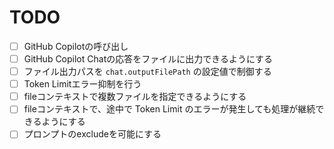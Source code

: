 # TODO

- [ ] GitHub Copilotの呼び出し
- [ ] GitHub Copilot Chatの応答をファイルに出力できるようにする
- [ ] ファイル出力パスを `chat.outputFilePath` の設定値で制御する
- [ ] Token Limitエラー抑制を行う
- [ ] fileコンテキストで複数ファイルを指定できるようにする
- [ ] fileコンテキストで、途中で Token Limit のエラーが発生しても処理が継続できるようにする
- [ ] プロンプトのexcludeを可能にする
